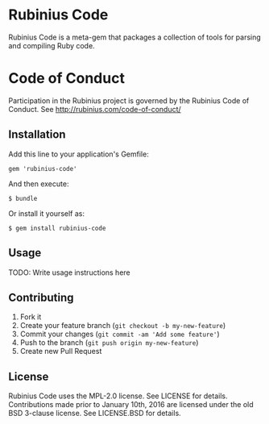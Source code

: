 # Rubinius Code

Rubinius Code is a meta-gem that packages a collection of tools for parsing
and compiling Ruby code.

# Code of Conduct
Participation in the Rubinius project is governed by the Rubinius Code of
Conduct. See http://rubinius.com/code-of-conduct/

## Installation

Add this line to your application's Gemfile:

    gem 'rubinius-code'

And then execute:

    $ bundle

Or install it yourself as:

    $ gem install rubinius-code

## Usage

TODO: Write usage instructions here

## Contributing

1. Fork it
2. Create your feature branch (`git checkout -b my-new-feature`)
3. Commit your changes (`git commit -am 'Add some feature'`)
4. Push to the branch (`git push origin my-new-feature`)
5. Create new Pull Request

## License

Rubinius Code uses the MPL-2.0 license. See LICENSE for details. Contributions
made prior to January 10th, 2016 are licensed under the old BSD 3-clause
license. See LICENSE.BSD for details.

